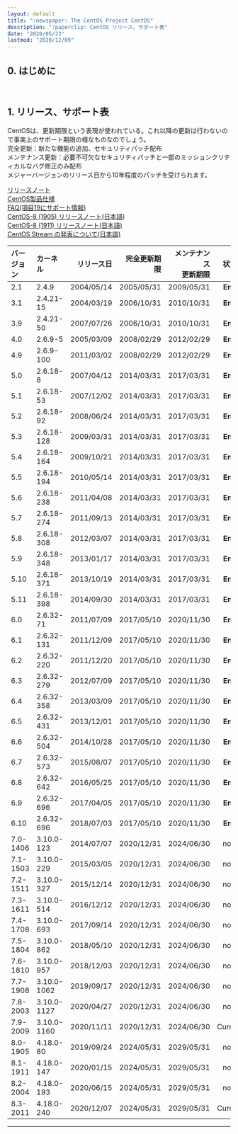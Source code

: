 ```yaml
---
layout: default
title: ":newspaper: The CentOS Project CentOS"
description: ":paperclip: CentOS リリース、サポート表"
date: "2020/05/23"
lastmod: "2020/12/09"
---
```


## 0. はじめに

<br />

## 1. リリース、サポート表

CentOSは、更新期限という表現が使われている。これ以降の更新は行わないので事実上のサポート期限の様なものなのでしょう。  
完全更新：新たな機能の追加、セキュリティパッチ配布  
メンテナンス更新：必要不可欠なセキュリティパッチと一部のミッションクリティカルなバグ修正のみ配布  
メジャーバージョンのリリース日から10年程度のパッチを受けられます。  

[リリースノート](https://wiki.centos.org/Manuals/ReleaseNotes)  
[CentOS製品仕様](https://wiki.centos.org/About/Product)  
[FAQ(項目19にサポート情報)](https://wiki.centos.org/FAQ/General)  
[CentOS-8 (1905) リリースノート(日本語)](https://wiki.centos.org/ja/Manuals/ReleaseNotes/CentOS8.1905)  
[CentOS-8 (1911) リリースノート(日本語)](https://wiki.centos.org/ja/Manuals/ReleaseNotes/CentOS8.1911)  
[CentOS Stream の発表について(日本語)](https://wiki.centos.org/ja/Manuals/ReleaseNotes/CentOSStream)  

| バージョン    | カーネル        |      リリース日 |     完全更新期限 | メンテナンス<br />更新期限 |    状態   |
| :------- | :---------- | ---------: | ---------: | ---------------: | :-----: |
| 2.1      | 2.4.9       | 2004/05/14 | 2005/05/31 |       2009/05/31 | **End** |
| 3.1      | 2.4.21-15   | 2004/03/19 | 2006/10/31 |       2010/10/31 | **End** |
| 3.9      | 2.4.21-50   | 2007/07/26 | 2006/10/31 |       2010/10/31 | **End** |
| 4.0      | 2.6.9-5     | 2005/03/09 | 2008/02/29 |       2012/02/29 | **End** |
| 4.9      | 2.6.9-100   | 2011/03/02 | 2008/02/29 |       2012/02/29 | **End** |
| 5.0      | 2.6.18-8    | 2007/04/12 | 2014/03/31 |       2017/03/31 | **End** |
| 5.1      | 2.6.18-53   | 2007/12/02 | 2014/03/31 |       2017/03/31 | **End** |
| 5.2      | 2.6.18-92   | 2008/06/24 | 2014/03/31 |       2017/03/31 | **End** |
| 5.3      | 2.6.18-128  | 2009/03/31 | 2014/03/31 |       2017/03/31 | **End** |
| 5.4      | 2.6.18-164  | 2009/10/21 | 2014/03/31 |       2017/03/31 | **End** |
| 5.5      | 2.6.18-194  | 2010/05/14 | 2014/03/31 |       2017/03/31 | **End** |
| 5.6      | 2.6.18-238  | 2011/04/08 | 2014/03/31 |       2017/03/31 | **End** |
| 5.7      | 2.6.18-274  | 2011/09/13 | 2014/03/31 |       2017/03/31 | **End** |
| 5.8      | 2.6.18-308  | 2012/03/07 | 2014/03/31 |       2017/03/31 | **End** |
| 5.9      | 2.6.18-348  | 2013/01/17 | 2014/03/31 |       2017/03/31 | **End** |
| 5.10     | 2.6.18-371  | 2013/10/19 | 2014/03/31 |       2017/03/31 | **End** |
| 5.11     | 2.6.18-398  | 2014/09/30 | 2014/03/31 |       2017/03/31 | **End** |
| 6.0      | 2.6.32-71   | 2011/07/09 | 2017/05/10 |       2020/11/30 | **End** |
| 6.1      | 2.6.32-131  | 2011/12/09 | 2017/05/10 |       2020/11/30 | **End** |
| 6.2      | 2.6.32-220  | 2011/12/20 | 2017/05/10 |       2020/11/30 | **End** |
| 6.3      | 2.6.32-279  | 2012/07/09 | 2017/05/10 |       2020/11/30 | **End** |
| 6.4      | 2.6.32-358  | 2013/03/09 | 2017/05/10 |       2020/11/30 | **End** |
| 6.5      | 2.6.32-431  | 2013/12/01 | 2017/05/10 |       2020/11/30 | **End** |
| 6.6      | 2.6.32-504  | 2014/10/28 | 2017/05/10 |       2020/11/30 | **End** |
| 6.7      | 2.6.32-573  | 2015/08/07 | 2017/05/10 |       2020/11/30 | **End** |
| 6.8      | 2.6.32-642  | 2016/05/25 | 2017/05/10 |       2020/11/30 | **End** |
| 6.9      | 2.6.32-696  | 2017/04/05 | 2017/05/10 |       2020/11/30 | **End** |
| 6.10     | 2.6.32-696  | 2018/07/03 | 2017/05/10 |       2020/11/30 | **End** |
| 7.0-1406 | 3.10.0-123  | 2014/07/07 | 2020/12/31 |       2024/06/30 |   now   |
| 7.1-1503 | 3.10.0-229  | 2015/03/05 | 2020/12/31 |       2024/06/30 |   now   |
| 7.2-1511 | 3.10.0-327  | 2015/12/14 | 2020/12/31 |       2024/06/30 |   now   |
| 7.3-1611 | 3.10.0-514  | 2016/12/12 | 2020/12/31 |       2024/06/30 |   now   |
| 7.4-1708 | 3.10.0-693  | 2017/09/14 | 2020/12/31 |       2024/06/30 |   now   |
| 7.5-1804 | 3.10.0-862  | 2018/05/10 | 2020/12/31 |       2024/06/30 |   now   |
| 7.6-1810 | 3.10.0-957  | 2018/12/03 | 2020/12/31 |       2024/06/30 |   now   |
| 7.7-1908 | 3.10.0-1062 | 2019/09/17 | 2020/12/31 |       2024/06/30 |   now   |
| 7.8-2003 | 3.10.0-1127 | 2020/04/27 | 2020/12/31 |       2024/06/30 |   now   |
| 7.9-2009 | 3.10.0-1160 | 2020/11/11 | 2020/12/31 |       2024/06/30 | Current |
| 8.0-1905 | 4.18.0-80   | 2019/09/24 | 2024/05/31 |       2029/05/31 |   now   |
| 8.1-1911 | 4.18.0-147  | 2020/01/15 | 2024/05/31 |       2029/05/31 |   now   |
| 8.2-2004 | 4.18.0-193  | 2020/06/15 | 2024/05/31 |       2029/05/31 |   now   |
| 8.3-2011 | 4.18.0-240  | 2020/12/07 | 2024/05/31 |       2029/05/31 | Current |

* * *
